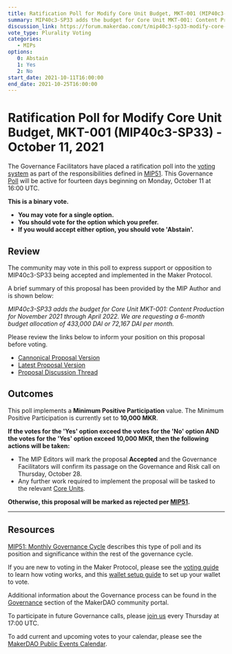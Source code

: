 ```yaml
---
title: Ratification Poll for Modify Core Unit Budget, MKT-001 (MIP40c3-SP33) - October 11, 2021
summary: MIP40c3-SP33 adds the budget for Core Unit MKT-001: Content Production for November 2021 through April 2022.
discussion_link: https://forum.makerdao.com/t/mip40c3-sp33-modify-core-unit-budget-mkt-001/10150
vote_type: Plurality Voting
categories:
   - MIPs
options:
   0: Abstain
   1: Yes
   2: No
start_date: 2021-10-11T16:00:00
end_date: 2021-10-25T16:00:00
---
```

# Ratification Poll for Modify Core Unit Budget, MKT-001 (MIP40c3-SP33) - October 11, 2021

The Governance Facilitators have placed a ratification poll into the [voting system](https://vote.makerdao.com/polling) as part of the responsibilities defined in [MIP51](https://mips.makerdao.com/mips/details/MIP51). This Governance [Poll](https://community-development.makerdao.com/en/learn/governance/on-chain-gov) will be active for fourteen days beginning on Monday, October 11 at 16:00 UTC.

**This is a binary vote.** 
- **You may vote for a single option.** 
- **You should vote for the option which you prefer.**
- **If you would accept either option, you should vote 'Abstain'.**

## Review

The community may vote in this poll to express support or opposition to MIP40c3-SP33 being accepted and implemented in the Maker Protocol.

A brief summary of this proposal has been provided by the MIP Author and is shown below:

*MIP40c3-SP33 adds the budget for Core Unit MKT-001: Content Production for November 2021 through April 2022. We are requesting a 6-month budget allocation of 433,000 DAI or 72,167 DAI per month.*

Please review the links below to inform your position on this proposal before voting.
* [Cannonical Proposal Version](https://github.com/makerdao/mips/blob/3fbfda3cf6326fd0f77cf670f7c0b0cd2dc522b2/MIP40/MIP40c3-Subproposals/MIP40c3-SP33.md)
* [Latest Proposal Version](https://mips.makerdao.com/mips/details/MIP40c3SP33)
* [Proposal Discussion Thread](https://forum.makerdao.com/t/mip40c3-sp33-modify-core-unit-budget-mkt-001/10150)

## Outcomes

This poll implements a **Minimum Positive Participation** value. The Minimum Positive Participation is currently set to **10,000 MKR**.

**If the votes for the 'Yes' option exceed the votes for the 'No' option AND the votes for the 'Yes' option exceed 10,000 MKR, then the following actions will be taken:**
* The MIP Editors will mark the proposal **Accepted** and the Governance Facilitators will confirm its passage on the Governance and Risk call on Thursday, October 28.
* Any further work required to implement the proposal will be tasked to the relevant [Core Units](https://mips.makerdao.com/mips/details/MIP38#mip38c2-core-unit-state).

**Otherwise, this proposal will be marked as rejected per [MIP51](https://mips.makerdao.com/mips/details/MIP51#mip51c2-ratification-poll).**

---

## Resources

[MIP51: Monthly Governance Cycle](https://mips.makerdao.com/mips/details/MIP51) describes this type of poll and its position and significance within the rest of the governance cycle.

If you are new to voting in the Maker Protocol, please see the [voting guide](https://community-development.makerdao.com/en/learn/governance/how-voting-works/) to learn how voting works, and this [wallet setup guide](https://community-development.makerdao.com/en/learn/governance/voting-setup/) to set up your wallet to vote.

Additional information about the Governance process can be found in the [Governance](https://community-development.makerdao.com/en/learn/governance) section of the MakerDAO community portal.

To participate in future Governance calls, please [join us](https://github.com/makerdao/community/tree/master/governance/governance-and-risk-meetings) every Thursday at 17:00 UTC.

To add current and upcoming votes to your calendar, please see the [MakerDAO Public Events Calendar](https://calendar.google.com/calendar/embed?src=makerdao.com_3efhm2ghipksegl009ktniomdk%40group.calendar.google.com&ctz=UTC&mode=week&showCalendars=0&showPrint=0).
